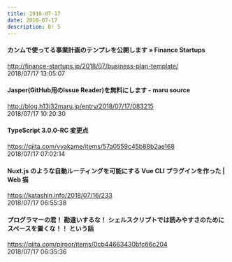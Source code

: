 ```yaml
---
title: 2018-07-17
date: 2018-07-17
description: B! 5
---
```


#### カンムで使ってる事業計画のテンプレを公開します » Finance Startups
http://finance-startups.jp/2018/07/business-plan-template/<br>
2018/07/17 13:05:07<br>


#### Jasper(GitHub用のIssue Reader)を無料にします - maru source
http://blog.h13i32maru.jp/entry/2018/07/17/083215<br>
2018/07/17 10:20:30<br>


#### TypeScript 3.0.0-RC 変更点
https://qiita.com/vvakame/items/57a0559c45b88b2ae168<br>
2018/07/17 07:02:14<br>


#### Nuxt.js のような自動ルーティングを可能にする Vue CLI プラグインを作った | Web 猫
https://katashin.info/2018/07/16/233<br>
2018/07/17 06:55:38<br>


#### プログラマーの君！ 勘違いするな！ シェルスクリプトでは読みやすさのためにスペースを置くな！！ という話
https://qiita.com/piroor/items/0cb44663430bfc66c204<br>
2018/07/17 06:35:36<br>


